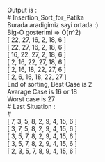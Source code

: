 Output is :
<br />#
Insertion_Sort_for_Patika <br />
Burada aradigimiz sayi ortada :) <br />
Big-O gosterimi => O(n^2) <br />
[ 22, 27, 16, 2, 18, 6 ] <br /> 
[ 22, 27, 16, 2, 18, 6 ] <br />
[ 16, 22, 27, 2, 18, 6 ] <br />
[ 2, 16, 22, 27, 18, 6 ] <br />
[ 2, 16, 18, 22, 27, 6 ] <br />
[ 2, 6, 16, 18, 22, 27 ] <br />
End of sorting, Best Case is 2 <br />
Avarage Case is 16 or 18 <br />
Worst case is 27 <br />#
Last Situation : <br /> #
<br />
[
  7, 3,  5, 8, 2,
  9, 4, 15, 6
]<br />
[
  3, 7,  5, 8, 2,
  9, 4, 15, 6
]<br />
[
  3, 5,  7, 8, 2,
  9, 4, 15, 6
]<br />
[
  3, 5,  7, 8, 2,
  9, 4, 15, 6
]<br />
[
  2, 3,  5, 7, 8,
  9, 4, 15, 6
]<br />
